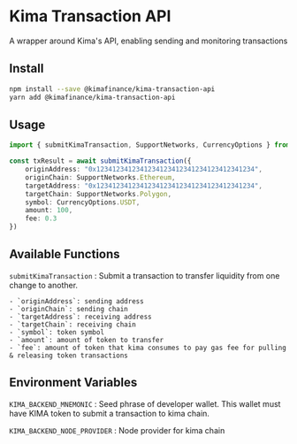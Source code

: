 # Kima Transaction API

A wrapper around Kima's API, enabling sending and monitoring transactions

## Install

```bash
npm install --save @kimafinance/kima-transaction-api
yarn add @kimafinance/kima-transaction-api
```


## Usage

```ts
import { submitKimaTransaction, SupportNetworks, CurrencyOptions } from '@kimafinance/kima-transaction-backend'

const txResult = await submitKimaTransaction({
    originAddress: "0x1234123412341234123412341234123412341234",
    originChain: SupportNetworks.Ethereum,
    targetAddress: "0x1234123412341234123412341234123412341234",
    targetChain: SupportNetworks.Polygon,
    symbol: CurrencyOptions.USDT,
    amount: 100,
    fee: 0.3
})

```


## Available Functions

`submitKimaTransaction` : Submit a transaction to transfer liquidity from one change to another.

    - `originAddress`: sending address
    - `originChain`: sending chain
    - `targetAddress`: receiving address
    - `targetChain`: receiving chain
    - `symbol`: token symbol
    - `amount`: amount of token to transfer
    - `fee`: amount of token that kima consumes to pay gas fee for pulling & releasing token transactions

## Environment Variables

`KIMA_BACKEND_MNEMONIC` : Seed phrase of developer wallet. This wallet must have KIMA token to submit a transaction to kima chain.

`KIMA_BACKEND_NODE_PROVIDER` : Node provider for kima chain